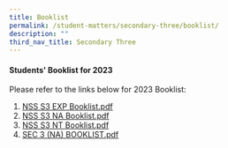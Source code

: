 ```yaml
---
title: Booklist
permalink: /student-matters/secondary-three/booklist/
description: ""
third_nav_title: Secondary Three
---
```

<h4><strong>Students' Booklist for 2023</strong></h4>
<p>Please refer to the links below for 2023 Booklist:</p>
<ol>
<li><a class="refobj" href="https://northlandsec.moe.edu.sg/qql/slot/u511/Student%20Matters/Booklist%202023/S3%20EXP.pdf" target="">NSS S3 EXP Booklist.pdf</a></li>
<li><a class="refobj" href="https://northlandsec.moe.edu.sg/qql/slot/u511/Student%20Matters/Booklist%202023/S3%20NA.pdf" target="">NSS S3 NA Booklist.pdf</a></li>
<li><a class="refobj" href="https://northlandsec.moe.edu.sg/qql/slot/u511/Student%20Matters/Booklist%202023/S3%20NT.pdf" target="">NSS S3 NT Booklist.pdf</a></li>
<li><a class="refobj" href="https://northlandsec.moe.edu.sg/qql/slot/u511/Student%20Matters/Booklist%202020/SEC%203%20(NA)%20BOOKLIST.pdf">SEC 3 (NA) BOOKLIST.pdf</a></li>
</ol>
